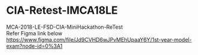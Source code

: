 # CIA-Retest-IMCA18LE
MCA-2018-LE-FSD-CIA-MiniHackathon-ReTest  
Refer Figma link below  
https://www.figma.com/file/Jd9CVHD6wJPvMEhUpaaY6Y/1st-year-model-exam?node-id=0%3A1
